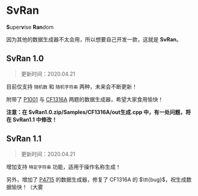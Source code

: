 # SvRan

**S**uper**v**ise **Ran**dom

因为其他的数据生成器不太会用，所以想要自己开发一款，这就是 **SvRan**。

## SvRan 1.0

>更新时间：2020.04.21

目前仅支持 `随机数` 和 `随机字符串` 两种，未来会不断更新！

附带了 [P1001](https://www.luogu.com.cn/problem/P1001) 与 [CF1316A](https://codeforces.ml/problemset/problem/1316/A) 两题的数据生成器，希望大家食用愉快！

**注意：在 SvRan1.0.zip/Samples/CF1316A/out生成.cpp 中，有一处问题，将在 SvRan1.1 中修改！**

## SvRan 1.1

>更新时间：2020.04.21

增加支持 `特定字符串` 功能，适用于操作名称生成！

另外，增加了 [P4715](https://www.luogu.com.cn/problem/P4715) 的数据生成器，修复了 CF1316A 的 $\tt{bug}$，祝生成数据愉快！（大雾
